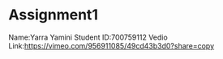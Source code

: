 # Assignment1
Name:Yarra Yamini
Student ID:700759112
Vedio Link:https://vimeo.com/956911085/49cd43b3d0?share=copy
